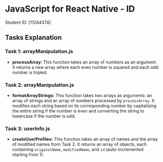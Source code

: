 # JavaScript for React Native - ID

Student ID: [11244374]

## Tasks Explanation

### Task 1: arrayManipulation.js

- **processArray:** This function takes an array of numbers as an argument. It returns a new array where each even number is squared and each odd number is tripled.

### Task 2: arrayManipulation.js

- **formatArrayStrings:** This function takes two arrays as arguments: an array of strings and an array of numbers processed by `processArray`. It modifies each string based on its corresponding number by capitalizing the entire string if the number is even and converting the string to lowercase if the number is odd.

### Task 3: userInfo.js

- **createUserProfiles:** This function takes an array of names and the array of modified names from Task 2. It returns an array of objects, each containing `originalName`, `modifiedName`, and `id` (auto-incremented starting from 1).

